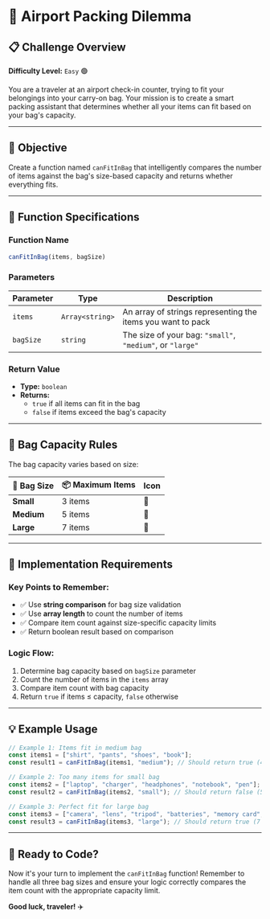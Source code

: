 # 🧳 Airport Packing Dilemma

## 📋 Challenge Overview

**Difficulty Level:** `Easy` 🟢

You are a traveler at an airport check-in counter, trying to fit your belongings into your carry-on bag. Your mission is to create a smart packing assistant that determines whether all your items can fit based on your bag's capacity.

---

## 🎯 Objective

Create a function named `canFitInBag` that intelligently compares the number of items against the bag's size-based capacity and returns whether everything fits.

---

## 📝 Function Specifications

### Function Name
```javascript
canFitInBag(items, bagSize)
```

### Parameters

| Parameter | Type | Description |
|-----------|------|-------------|
| `items` | `Array<string>` | An array of strings representing the items you want to pack |
| `bagSize` | `string` | The size of your bag: `"small"`, `"medium"`, or `"large"` |

### Return Value
- **Type:** `boolean`
- **Returns:** 
  - `true` if all items can fit in the bag
  - `false` if items exceed the bag's capacity

---

## 📏 Bag Capacity Rules

The bag capacity varies based on size:

| 🎒 Bag Size | 📦 Maximum Items | Icon |
|-------------|------------------|------|
| **Small** | 3 items | 🎒 |
| **Medium** | 5 items | 🧳 |
| **Large** | 7 items | 🛄 |

---

## 🔧 Implementation Requirements

### Key Points to Remember:
- ✅ Use **string comparison** for bag size validation
- ✅ Use **array length** to count the number of items
- ✅ Compare item count against size-specific capacity limits
- ✅ Return boolean result based on comparison

### Logic Flow:
1. Determine bag capacity based on `bagSize` parameter
2. Count the number of items in the `items` array
3. Compare item count with bag capacity
4. Return `true` if items ≤ capacity, `false` otherwise

---

## 💡 Example Usage

```javascript
// Example 1: Items fit in medium bag
const items1 = ["shirt", "pants", "shoes", "book"];
const result1 = canFitInBag(items1, "medium"); // Should return true (4 ≤ 5)

// Example 2: Too many items for small bag
const items2 = ["laptop", "charger", "headphones", "notebook", "pen"];
const result2 = canFitInBag(items2, "small"); // Should return false (5 > 3)

// Example 3: Perfect fit for large bag
const items3 = ["camera", "lens", "tripod", "batteries", "memory card", "cleaning kit", "manual"];
const result3 = canFitInBag(items3, "large"); // Should return true (7 = 7)
```

---

## 🚀 Ready to Code?

Now it's your turn to implement the `canFitInBag` function! Remember to handle all three bag sizes and ensure your logic correctly compares the item count with the appropriate capacity limit.

**Good luck, traveler!** ✈️
